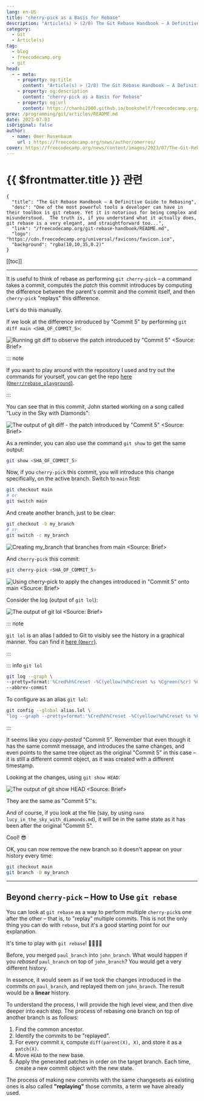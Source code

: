 ```yaml
---
lang: en-US
title: "cherry-pick as a Basis for Rebase"
description: "Article(s) > (2/8) The Git Rebase Handbook – A Definitive Guide to Rebasing"
category:
  - Git
  - Article(s)
tag:
  - blog
  - freecodecamp.org
  - git
head:
  - - meta:
    - property: og:title
      content: "Article(s) > (2/8) The Git Rebase Handbook – A Definitive Guide to Rebasing"
    - property: og:description
      content: "cherry-pick as a Basis for Rebase"
    - property: og:url
      content: https://chanhi2000.github.io/bookshelf/freecodecamp.org/git-rebase-handbook/cherry-pick-as-a-basis-for-rebase.html
prev: /programming/git/articles/README.md
date: 2023-07-03
isOriginal: false
author:
  - name: Omer Rosenbaum
    url : https://freecodecamp.org/news/author/omerros/
cover: https://freecodecamp.org/news/content/images/2023/07/The-Git-Rebase-Handbook-Book-Cover--1-.png
---
```


# {{ $frontmatter.title }} 관련

```component VPCard
{
  "title": "The Git Rebase Handbook – A Definitive Guide to Rebasing",
  "desc": "One of the most powerful tools a developer can have in their toolbox is git rebase. Yet it is notorious for being complex and misunderstood.  The truth is, if you understand what it actually does, git rebase is a very elegant, and straightforward too...",
  "link": "/freecodecamp.org/git-rebase-handbook/README.md",
  "logo": "https://cdn.freecodecamp.org/universal/favicons/favicon.ico",
  "background": "rgba(10,10,35,0.2)"
}
```

[[toc]]

---

<SiteInfo
  name="The Git Rebase Handbook – A Definitive Guide to Rebasing"
  desc="One of the most powerful tools a developer can have in their toolbox is git rebase. Yet it is notorious for being complex and misunderstood.  The truth is, if you understand what it actually does, git rebase is a very elegant, and straightforward too..."
  url="https://freecodecamp.org/news/git-rebase-handbook#heading-cherry-pick-as-a-basis-for-rebase"
  logo="https://cdn.freecodecamp.org/universal/favicons/favicon.ico"
  preview="https://freecodecamp.org/news/content/images/2023/07/The-Git-Rebase-Handbook-Book-Cover--1-.png"/>

It is useful to think of rebase as performing `git cherry-pick` – a command takes a commit, computes the *patch* this commit introduces by computing the difference between the parent's commit and the commit itself, and then `cherry-pick` "replays" this difference.

Let's do this manually.

If we look at the difference introduced by "Commit 5" by performing `git diff main <SHA_OF_COMMIT_5>`:

![Running `git diff` to observe the patch introduced by "Commit 5"<br/><Source: [<FontIcon icon="fa-brands fa-youtube"/>Brief](https://youtu.be/3VFsitGUB3s)>](https://freecodecamp.org/news/content/images/2023/06/image-199.png)

::: note

If you want to play around with the repository I used and try out the commands for yourself, you can get the repo [here (<FontIcon icon="iconfont icon-gtihub"/>`Omerr/rebase_playground`)](https://github.com/Omerr/rebase_playground).

<SiteInfo
  name="Omerr/rebase_playground"
  desc="A post accompanying the video tutorial: https://youtu.be/3VFsitGUB3s"
  url="https://github.com/Omerr/rebase_playground/"
  logo="https://github.githubassets.com/favicons/favicon-dark.svg"
  preview="https://opengraph.githubassets.com/d70cb4055d136088c94bb5ba9af9e7c7100008934e3b68e59a6c867f0d48f707/Omerr/rebase_playground"/>

:::

You can see that in this commit, John started working on a song called "Lucy in the Sky with Diamonds":

![The output of `git diff` - the patch introduced by "Commit 5"<br/><Source: [<FontIcon icon="fa-brands fa-youtube"/>Brief](https://youtu.be/3VFsitGUB3s)>](https://freecodecamp.org/news/content/images/2023/06/image-200.png)

As a reminder, you can also use the command `git show` to get the same output:

```sh
git show <SHA_OF_COMMIT_5>
```

Now, if you `cherry-pick` this commit, you will introduce this change specifically, on the active branch. Switch to <FontIcon icon="fa-brands fa-code-branch"/>`main` first:

```sh
git checkout main
# or
git switch main
```

And create another branch, just to be clear:

```sh
git checkout -b my_branch
# or
git switch -c my_branch
```

![Creating `my_branch` that branches from <FontIcon icon="fa-brands fa-code-branch"/>`main`<br/><Source: [<FontIcon icon="fa-brands fa-youtube"/>Brief](https://youtu.be/3VFsitGUB3s)>](https://freecodecamp.org/news/content/images/2023/06/image-201.png)

And `cherry-pick` this commit:

```sh
git cherry-pick <SHA_OF_COMMIT_5>
```

![Using `cherry-pick` to apply the changes introduced in "Commit 5" onto <FontIcon icon="fa-brands fa-code-branch"/>`main`<br/><Source: [<FontIcon icon="fa-brands fa-youtube"/>Brief](https://youtu.be/3VFsitGUB3s)>](https://freecodecamp.org/news/content/images/2023/06/image-202.png)

Consider the log (output of `git lol`):

![The output of `git lol`<br/><Source: [<FontIcon icon="fa-brands fa-youtube"/>Brief](https://youtu.be/3VFsitGUB3s)>](https://freecodecamp.org/news/content/images/2023/06/image-205.png)

::: note

`git lol` is an alias I added to Git to visibly see the history in a graphical manner. You can find it [here (<FontIcon icon="iconfont icon-github"/>`Omerr`)](https://gist.github.com/Omerr/8134a61b56ca82dd90e546e7ef04eb77).

:::

::: info <code>git lol</code>

```sh
git log --graph \
--pretty=format:'%Cred%h%Creset -%C(yellow)%d%Creset %s %Cgreen(%cr) %C(bold blue)<%an>%Creset' \
--abbrev-commit
```

To configure as an alias `git lol`:

```sh
git config --global alias.lol \
"log --graph --pretty=format:'%Cred%h%Creset -%C(yellow)%d%Creset %s %Cgreen(%cr) %C(bold blue)<%an>%Creset' --abbrev-commit"
```

:::

It seems like you *copy-pasted* "Commit 5". Remember that even though it has the same commit message, and introduces the same changes, and even points to the same tree object as the original "Commit 5" in this case – it is still a different commit object, as it was created with a different timestamp.

Looking at the changes, using `git show HEAD`:

![The output of `git show HEAD`<br/><Source: [<FontIcon icon="fa-brands fa-youtube"/>Brief](https://youtu.be/3VFsitGUB3s)>](https://freecodecamp.org/news/content/images/2023/06/image-204.png)

They are the same as "Commit 5"'s.

And of course, if you look at the file (say, by using `nano lucy_in_the_sky_with_diamonds.md`), it will be in the same state as it has been after the original "Commit 5".

Cool! 😎

OK, you can now remove the new branch so it doesn't appear on your history every time:

```sh
git checkout main
git branch -D my_branch
```

---

## Beyond `cherry-pick` – How to Use `git rebase`

You can look at `git rebase` as a way to perform multiple `cherry-pick`s one after the other – that is, to "replay" multiple commits. This is not the only thing you can do with `rebase`, but it's a good starting point for our explanation.

It's time to play with `git rebase`! 👏🏻👏🏻

Before, you merged <FontIcon icon="fas fa-code-branch"/>`paul_branch` into <FontIcon icon="fas fa-code-branch"/>`john_branch`. What would happen if you *rebased* <FontIcon icon="fas fa-code-branch"/>`paul_branch` on top of <FontIcon icon="fas fa-code-branch"/>`john_branch`? You would get a very different history.

In essence, it would seem as if we took the changes introduced in the commits on <FontIcon icon="fas fa-code-branch"/>`paul_branch`, and replayed them on <FontIcon icon="fas fa-code-branch"/>`john_branch`. The result would be a **linear** history.

To understand the process, I will provide the high level view, and then dive deeper into each step. The process of rebasing one branch on top of another branch is as follows:

1. Find the common ancestor.
2. Identify the commits to be "replayed".
3. For every commit `X`, compute `diff(parent(X), X)`, and store it as a `patch(X)`.
4. Move `HEAD` to the new base.
5. Apply the generated patches in order on the target branch. Each time, create a new commit object with the new state.

The process of making new commits with the same changesets as existing ones is also called **"replaying"** those commits, a term we have already used.

